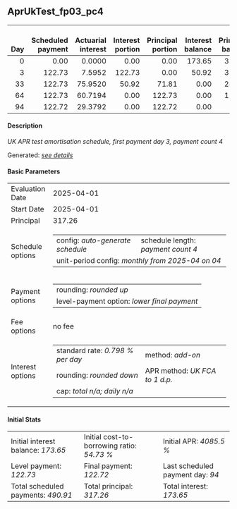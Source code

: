 <h2>AprUkTest_fp03_pc4</h2>
<table>
    <thead style="vertical-align: bottom;">
        <th style="text-align: right;">Day</th>
        <th style="text-align: right;">Scheduled payment</th>
        <th style="text-align: right;">Actuarial interest</th>
        <th style="text-align: right;">Interest portion</th>
        <th style="text-align: right;">Principal portion</th>
        <th style="text-align: right;">Interest balance</th>
        <th style="text-align: right;">Principal balance</th>
        <th style="text-align: right;">Total actuarial interest</th>
        <th style="text-align: right;">Total interest</th>
        <th style="text-align: right;">Total principal</th>
    </thead>
    <tr style="text-align: right;">
        <td class="ci00">0</td>
        <td class="ci01" style="white-space: nowrap;">0.00</td>
        <td class="ci02">0.0000</td>
        <td class="ci03">0.00</td>
        <td class="ci04">0.00</td>
        <td class="ci05">173.65</td>
        <td class="ci06">317.26</td>
        <td class="ci07">0.0000</td>
        <td class="ci08">0.00</td>
        <td class="ci09">0.00</td>
    </tr>
    <tr style="text-align: right;">
        <td class="ci00">3</td>
        <td class="ci01" style="white-space: nowrap;">122.73</td>
        <td class="ci02">7.5952</td>
        <td class="ci03">122.73</td>
        <td class="ci04">0.00</td>
        <td class="ci05">50.92</td>
        <td class="ci06">317.26</td>
        <td class="ci07">7.5952</td>
        <td class="ci08">122.73</td>
        <td class="ci09">0.00</td>
    </tr>
    <tr style="text-align: right;">
        <td class="ci00">33</td>
        <td class="ci01" style="white-space: nowrap;">122.73</td>
        <td class="ci02">75.9520</td>
        <td class="ci03">50.92</td>
        <td class="ci04">71.81</td>
        <td class="ci05">0.00</td>
        <td class="ci06">245.45</td>
        <td class="ci07">83.5472</td>
        <td class="ci08">173.65</td>
        <td class="ci09">71.81</td>
    </tr>
    <tr style="text-align: right;">
        <td class="ci00">64</td>
        <td class="ci01" style="white-space: nowrap;">122.73</td>
        <td class="ci02">60.7194</td>
        <td class="ci03">0.00</td>
        <td class="ci04">122.73</td>
        <td class="ci05">0.00</td>
        <td class="ci06">122.72</td>
        <td class="ci07">144.2667</td>
        <td class="ci08">173.65</td>
        <td class="ci09">194.54</td>
    </tr>
    <tr style="text-align: right;">
        <td class="ci00">94</td>
        <td class="ci01" style="white-space: nowrap;">122.72</td>
        <td class="ci02">29.3792</td>
        <td class="ci03">0.00</td>
        <td class="ci04">122.72</td>
        <td class="ci05">0.00</td>
        <td class="ci06">0.00</td>
        <td class="ci07">173.6458</td>
        <td class="ci08">173.65</td>
        <td class="ci09">317.26</td>
    </tr>
</table>
<h4>Description</h4>
<p><i>UK APR test amortisation schedule, first payment day 3, payment count 4</i></p>
<p>Generated: <i><a href="../GeneratedDate.md">see details</a></i></p>
<h4>Basic Parameters</h4>
<table>
    <tr>
        <td>Evaluation Date</td>
        <td>2025-04-01</td>
    </tr>
    <tr>
        <td>Start Date</td>
        <td>2025-04-01</td>
    </tr>
    <tr>
        <td>Principal</td>
        <td>317.26</td>
    </tr>
    <tr>
        <td>Schedule options</td>
        <td>
            <table>
                <tr>
                    <td>config: <i>auto-generate schedule</i></td>
                    <td>schedule length: <i><i>payment count</i> 4</i></td>
                </tr>
                <tr>
                    <td colspan="2" style="white-space: nowrap;">unit-period config: <i>monthly from 2025-04 on 04</i></td>
                </tr>
            </table>
        </td>
    </tr>
    <tr>
        <td>Payment options</td>
        <td>
            <table>
                <tr>
                    <td>rounding: <i>rounded up</i></td>
                </tr>
                <tr>
                    <td>level-payment option: <i>lower&nbsp;final&nbsp;payment</i></td>
                </tr>
            </table>
        </td>
    </tr>
    <tr>
        <td>Fee options</td>
        <td>no fee
        </td>
    </tr>
    <tr>
        <td>Interest options</td>
        <td>
            <table>
                <tr>
                    <td>standard rate: <i>0.798 % per day</i></td>
                    <td>method: <i>add-on</i></td>
                </tr>
                <tr>
                    <td>rounding: <i>rounded down</i></td>
                    <td>APR method: <i>UK FCA to 1 d.p.</i></td>
                </tr>
                <tr>
                    <td colspan="2">cap: <i>total <i>n/a</i>; daily <i>n/a</i></td>
                </tr>
            </table>
        </td>
    </tr>
</table>
<h4>Initial Stats</h4>
<table>
    <tr>
        <td>Initial interest balance: <i>173.65</i></td>
        <td>Initial cost-to-borrowing ratio: <i>54.73 %</i></td>
        <td>Initial APR: <i>4085.5 %</i></td>
    </tr>
    <tr>
        <td>Level payment: <i>122.73</i></td>
        <td>Final payment: <i>122.72</i></td>
        <td>Last scheduled payment day: <i>94</i></td>
    </tr>
    <tr>
        <td>Total scheduled payments: <i>490.91</i></td>
        <td>Total principal: <i>317.26</i></td>
        <td>Total interest: <i>173.65</i></td>
    </tr>
</table>